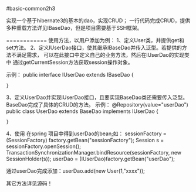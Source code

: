  #basic-common2h3

实现一个基于hibernate3的基本的dao，实现CRUD；
一行代码完成CRUD，提供多种重载方法详见IBaseDao，但是项目需要基于SSH框架。

============
使用方法，以用户添加为例：
1、定义User类，并提供get和set方法。
2、定义IUserDao接口，使其继承IBaseDao并传入泛型。若提供的方法不满足需求，
可以在此接口中定义自己的业务方法，然后在IUserDao的实现类中
通过getCurrentSession方法获取session操作对象。

示例：
   public interface IUserDao extends IBaseDao<User> {
	        
    }

3、定义UserDao并实现IUserDao接口，且要实现BaseDao类还需要传入泛型。
BaseDao完成了具体的CRUD的方法。
示例：
    @Repository(value="userDao")
    public class UserDao extends BaseDao<User> implements IUserDao {
      
    }

4、使用
在spring 项目中得到userDao的bean;如：
sessionFactory = (SessionFactory) factory.getBean("sessionFactory");
Session s = sessionFactory.openSession();
TransactionSynchronizationManager.bindResource(sessionFactory, new SessionHolder(s));
userDao = (IUserDao)factory.getBean("userDao");

通过userDao完成添加：userDao.add(new User(1,"xxxx"));

其它方法详见源码！


